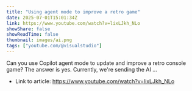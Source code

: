 ```yaml
---
title: "Using agent mode to improve a retro game"
date: 2025-07-01T15:01:34Z
link: https://www.youtube.com/watch?v=lixLJkh_NLo
showShare: false
showReadTime: false
thumbnail: images/ai.png
tags: ["youtube.com/@visualstudio"]
---
```

Can you use Copilot agent mode to update and improve a retro console game? The answer is yes. Currently, we're sending the AI ...

- Link to article: https://www.youtube.com/watch?v=lixLJkh_NLo
